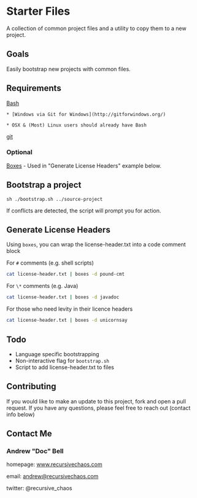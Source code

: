 # Starter Files

A collection of common project files and a utility to copy them to a new project.

## Goals

Easily bootstrap new projects with common files.

## Requirements

[Bash](https://www.gnu.org/software/bash/)

    * [Windows via Git for Windows](http://gitforwindows.org/)
    
    * OSX & (Most) Linux users should already have Bash

[git](https://git-scm.com/downloads)

### Optional

[Boxes](https://boxes.thomasjensen.com/download.html) - Used in "Generate License Headers" example below.

## Bootstrap a project

`sh ./bootstrap.sh ../source-project`

If conflicts are detected, the script will prompt you for action.

## Generate License Headers

Using `boxes`, you can wrap the license-header.txt into a code comment block

For `#` comments (e.g. shell scripts)

```bash
cat license-header.txt | boxes -d pound-cmt
```

For `\*` comments (e.g. Java)

```bash
cat license-header.txt | boxes -d javadoc
```

For those who need levity in their licence headers

```bash
cat license-header.txt | boxes -d unicornsay
```

## Todo

* Language specific bootstrapping
* Non-interactive flag for `bootstrap.sh`
* Script to add license-header.txt to files

## Contributing

If you would like to make an update to this project, fork and open a pull request. If you have any questions, please feel free to reach out (contact info below)

## Contact Me

### Andrew "Doc" Bell ###

homepage: www.recursivechaos.com

email: andrew@recursivechaos.com

twitter: @recursive_chaos
